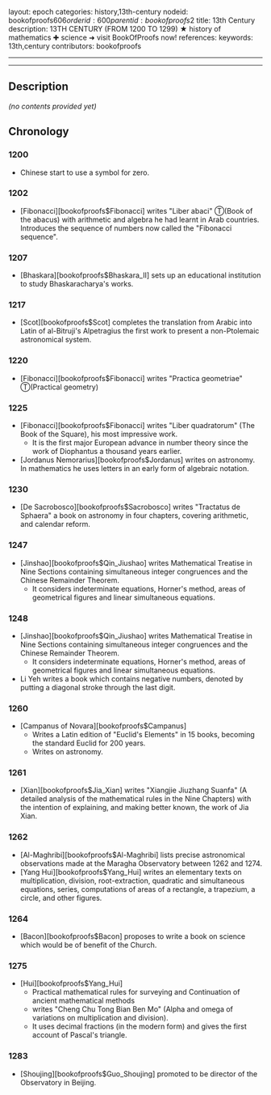 layout: epoch
categories: history,13th-century
nodeid: bookofproofs$606
orderid: 600
parentid: bookofproofs$2
title: 13th Century
description: 13TH CENTURY (FROM 1200 TO 1299) ★ history of mathematics ✚ science ➜ visit BookOfProofs now!
references: 
keywords: 13th,century
contributors: bookofproofs


---


---
## Description 
_(no contents provided yet)_

## Chronology

### 1200
* Chinese start to use a symbol for zero.

### 1202
* [Fibonacci][bookofproofs$Fibonacci] writes "Liber abaci" Ⓣ(Book of the abacus) with arithmetic and algebra he had learnt in Arab countries. Introduces the sequence of numbers now called the "Fibonacci sequence".

### 1207
* [Bhaskara][bookofproofs$Bhaskara_II] sets up an educational institution to study Bhaskaracharya's works.

### 1217
* [Scot][bookofproofs$Scot] completes the translation from Arabic into Latin of al-Bitruji's Alpetragius the first work to present a non-Ptolemaic astronomical system.

### 1220
* [Fibonacci][bookofproofs$Fibonacci] writes "Practica geometriae" Ⓣ(Practical geometry) 


### 1225
* [Fibonacci][bookofproofs$Fibonacci] writes "Liber quadratorum" (The Book of the Square), his most impressive work. 
  * It is the first major European advance in number theory since the work of Diophantus a thousand years earlier.
* [Jordanus Nemorarius][bookofproofs$Jordanus] writes on astronomy. In mathematics he uses letters in an early form of algebraic notation.

### 1230
* [De Sacrobosco][bookofproofs$Sacrobosco] writes "Tractatus de Sphaera" a book on astronomy in four chapters, covering arithmetic, and calendar reform.

### 1247
* [Jinshao][bookofproofs$Qin_Jiushao] writes Mathematical Treatise in Nine Sections containing simultaneous integer congruences and the Chinese Remainder Theorem. 
  * It considers indeterminate equations, Horner's method, areas of geometrical figures and linear simultaneous equations.

### 1248
* [Jinshao][bookofproofs$Qin_Jiushao] writes Mathematical Treatise in Nine Sections containing simultaneous integer congruences and the Chinese Remainder Theorem. 
  * It considers indeterminate equations, Horner's method, areas of geometrical figures and linear simultaneous equations.
* Li Yeh writes a book which contains negative numbers, denoted by putting a diagonal stroke through the last digit.

### 1260
* [Campanus of Novara][bookofproofs$Campanus] 
  * Writes a Latin edition of "Euclid's Elements" in 15 books, becoming the standard Euclid for 200 years.
  * Writes on astronomy.

### 1261
* [Xian][bookofproofs$Jia_Xian] writes "Xiangjie Jiuzhang Suanfa" (A detailed analysis of the mathematical rules in the Nine Chapters) with the intention of explaining, and making better known, the work of Jia Xian.

### 1262
* [Al-Maghribi][bookofproofs$Al-Maghribi] lists precise astronomical observations made at the Maragha Observatory between 1262 and 1274.
* [Yang Hui][bookofproofs$Yang_Hui] writes an elementary texts on multiplication, division, root-extraction, quadratic and simultaneous equations, series, computations of areas of a rectangle, a trapezium, a circle, and other figures.

### 1264
* [Bacon][bookofproofs$Bacon] proposes to write a book on science which would be of benefit of the Church.

### 1275
* [Hui][bookofproofs$Yang_Hui] 
  * Practical mathematical rules for surveying and Continuation of ancient mathematical methods
  * writes "Cheng Chu Tong Bian Ben Mo" (Alpha and omega of variations on multiplication and division). 
  * It uses decimal fractions (in the modern form) and gives the first account of Pascal's triangle.

### 1283
* [Shoujing][bookofproofs$Guo_Shoujing] promoted to be director of the Observatory in Beijing.




